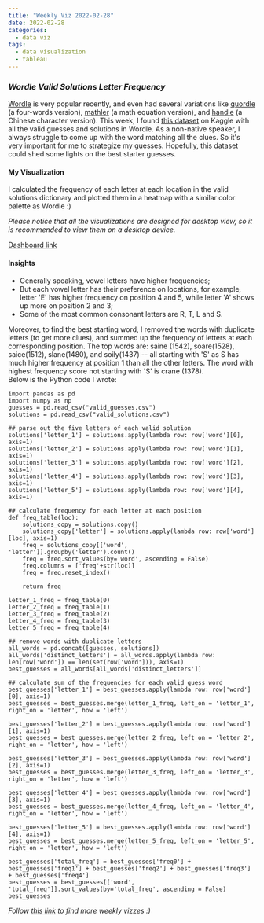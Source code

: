 ```yaml
---
title: "Weekly Viz 2022-02-28"
date: 2022-02-28
categories:
  - data viz
tags:
  - data visualization
  - tableau
---
```


### *Wordle Valid Solutions Letter Frequency*

[Wordle](https://www.nytimes.com/games/wordle/index.html) is very popular recently, and even had several variations like [quordle](https://www.quordle.com/#/) (a four-words version), [mathler](https://www.mathler.com/) (a math equation version), and [handle](https://handle.antfu.me/) (a Chinese character version). This week, I found [this dataset](https://www.kaggle.com/bcruise/wordle-valid-words) on Kaggle with all the valid guesses and solutions in Wordle. As a non-native speaker, I always struggle to come up with the word matching all the clues. So it's very important for me to strategize my guesses. Hopefully, this dataset could shed some lights on the best starter guesses.  

#### My Visualization

I calculated the frequency of each letter at each location in the valid solutions dictionary and plotted them in a heatmap with a similar color palette as Wordle :)  

*Please notice that all the visualizations are designed for desktop view, so it is recommended to view them on a desktop device.*  

<div class='tableauPlaceholder' id='viz1646109361614' style='position: relative'>
  <object class='tableauViz'  style='display:none;'>
    <param name='host_url' value='https%3A%2F%2Fpublic.tableau.com%2F' />
    <param name='embed_code_version' value='3' />
    <param name='site_root' value='' />
    <param name='name' value='20220228WordleValidSolutionsLetterFrequency&#47;WordleValidSolutionsLetterFrequency' />
    <param name='tabs' value='no' />
    <param name='toolbar' value='yes' />
    <param name='animate_transition' value='yes' />
    <param name='display_static_image' value='yes' />
    <param name='display_spinner' value='yes' />
    <param name='display_overlay' value='yes' />
    <param name='display_count' value='yes' />
    <param name='language' value='en-US' />
    <param name='filter' value='publish=yes' />
  </object></div>           
  <script type='text/javascript'>           
  var divElement = document.getElementById('viz1646109361614');      
  var vizElement = divElement.getElementsByTagName('object')[0];            
  if ( divElement.offsetWidth > 800 ) { vizElement.style.width='800px';vizElement.style.height='827px';} else if ( divElement.offsetWidth > 500 ) { vizElement.style.width='800px';vizElement.style.height='827px';} else { vizElement.style.width='100%';vizElement.style.height='727px';}         
  var scriptElement = document.createElement('script');              
  scriptElement.src = 'https://public.tableau.com/javascripts/api/viz_v1.js';        
  vizElement.parentNode.insertBefore(scriptElement, vizElement);           
</script>
  
[Dashboard link](https://public.tableau.com/views/20220228WordleValidSolutionsLetterFrequency/WordleValidSolutionsLetterFrequency?:language=en-US&publish=yes&:display_count=n&:origin=viz_share_link)
  
#### Insights
* Generally speaking, vowel letters have higher frequencies;  
* But each vowel letter has their preference on locations, for example, letter 'E' has higher frequency on position 4 and 5, while letter 'A' shows up more on position 2 and 3;  
* Some of the most common consonant letters are R, T, L and S.

Moreover, to find the best starting word, I removed the words with duplicate letters (to get more clues), and summed up the frequency of letters at each corresponding position. The top words are: saine (1542), soare(1528), saice(1512), slane(1480), and soily(1437) -- all starting with 'S' as S has much higher frequency at position 1 than all the other letters. The word with highest frequency score not starting with 'S' is crane (1378).  
Below is the Python code I wrote:  
```
import pandas as pd
import numpy as np
guesses = pd.read_csv("valid_guesses.csv")
solutions = pd.read_csv("valid_solutions.csv")

## parse out the five letters of each valid solution
solutions['letter_1'] = solutions.apply(lambda row: row['word'][0], axis=1)
solutions['letter_2'] = solutions.apply(lambda row: row['word'][1], axis=1)
solutions['letter_3'] = solutions.apply(lambda row: row['word'][2], axis=1)
solutions['letter_4'] = solutions.apply(lambda row: row['word'][3], axis=1)
solutions['letter_5'] = solutions.apply(lambda row: row['word'][4], axis=1)

## calculate frequency for each letter at each position
def freq_table(loc):
    solutions_copy = solutions.copy()
    solutions_copy['letter'] = solutions.apply(lambda row: row['word'][loc], axis=1)
    freq = solutions_copy[['word', 'letter']].groupby('letter').count()
    freq = freq.sort_values(by='word', ascending = False)
    freq.columns = ['freq'+str(loc)]
    freq = freq.reset_index()
    
    return freq
    
letter_1_freq = freq_table(0)
letter_2_freq = freq_table(1)
letter_3_freq = freq_table(2)
letter_4_freq = freq_table(3)
letter_5_freq = freq_table(4)

## remove words with duplicate letters
all_words = pd.concat([guesses, solutions])
all_words['distinct_letters'] = all_words.apply(lambda row: len(row['word']) == len(set(row['word'])), axis=1)
best_guesses = all_words[all_words['distinct_letters']]

## calculate sum of the frequencies for each valid guess word
best_guesses['letter_1'] = best_guesses.apply(lambda row: row['word'][0], axis=1)
best_guesses = best_guesses.merge(letter_1_freq, left_on = 'letter_1', right_on = 'letter', how = 'left')

best_guesses['letter_2'] = best_guesses.apply(lambda row: row['word'][1], axis=1)
best_guesses = best_guesses.merge(letter_2_freq, left_on = 'letter_2', right_on = 'letter', how = 'left')

best_guesses['letter_3'] = best_guesses.apply(lambda row: row['word'][2], axis=1)
best_guesses = best_guesses.merge(letter_3_freq, left_on = 'letter_3', right_on = 'letter', how = 'left')

best_guesses['letter_4'] = best_guesses.apply(lambda row: row['word'][3], axis=1)
best_guesses = best_guesses.merge(letter_4_freq, left_on = 'letter_4', right_on = 'letter', how = 'left')

best_guesses['letter_5'] = best_guesses.apply(lambda row: row['word'][4], axis=1)
best_guesses = best_guesses.merge(letter_5_freq, left_on = 'letter_5', right_on = 'letter', how = 'left')

best_guesses['total_freq'] = best_guesses['freq0'] + best_guesses['freq1'] + best_guesses['freq2'] + best_guesses['freq3'] + best_guesses['freq4']
best_guesses = best_guesses[['word', 'total_freq']].sort_values(by='total_freq', ascending = False)
best_guesses
```
    
*Follow [this link](https://yudong-94.github.io/personal-website/project/WeeklyViz2022/) to find more weekly vizzes :)*
